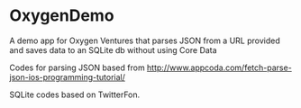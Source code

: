 OxygenDemo
==========

A demo app for Oxygen Ventures that parses JSON from a URL provided and saves data to an
SQLite db without using Core Data

Codes for parsing JSON based from
http://www.appcoda.com/fetch-parse-json-ios-programming-tutorial/

SQLite codes based on TwitterFon.
